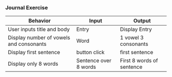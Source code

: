 ### Journal Exercise

| Behavior | Input | Output |
|---|---|---|
| User inputs title and body | Entry | Display Entry|
| Display number of vowels and consonants | Word | 1 vowel 3 consonants |
| Display first sentence | button click | first sentence |
| Display only 8 words | Sentence over 8 words | First 8 words of sentence|